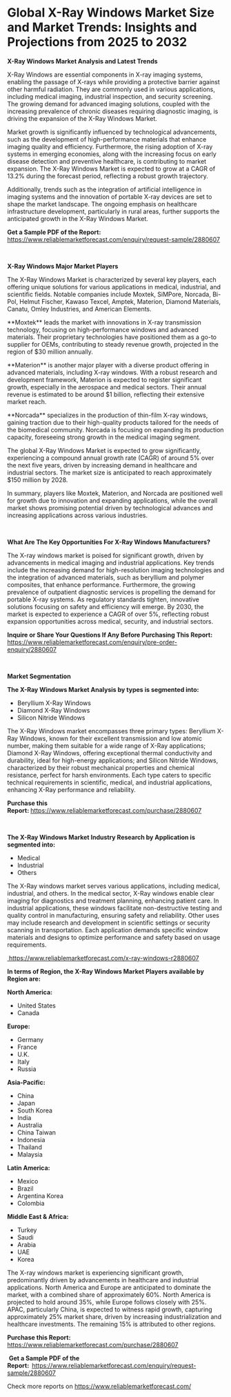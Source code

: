 <p><h1>Global X-Ray Windows Market Size and Market Trends: Insights and Projections from 2025 to 2032</h1></p><p><strong>X-Ray Windows Market Analysis and Latest Trends</strong></p>
<p><p>X-Ray Windows are essential components in X-ray imaging systems, enabling the passage of X-rays while providing a protective barrier against other harmful radiation. They are commonly used in various applications, including medical imaging, industrial inspection, and security screening. The growing demand for advanced imaging solutions, coupled with the increasing prevalence of chronic diseases requiring diagnostic imaging, is driving the expansion of the X-Ray Windows Market.</p><p>Market growth is significantly influenced by technological advancements, such as the development of high-performance materials that enhance imaging quality and efficiency. Furthermore, the rising adoption of X-ray systems in emerging economies, along with the increasing focus on early disease detection and preventive healthcare, is contributing to market expansion. The X-Ray Windows Market is expected to grow at a CAGR of 13.2% during the forecast period, reflecting a robust growth trajectory. </p><p>Additionally, trends such as the integration of artificial intelligence in imaging systems and the innovation of portable X-ray devices are set to shape the market landscape. The ongoing emphasis on healthcare infrastructure development, particularly in rural areas, further supports the anticipated growth in the X-Ray Windows Market.</p></p>
<p><strong>Get a Sample PDF of the Report:&nbsp;</strong> <a href="https://www.reliablemarketforecast.com/enquiry/request-sample/2880607?utm_campaign=2731&utm_medium=2&utm_source=Github&utm_content=ia&utm_term=12032025&utm_id=x-ray-windows">https://www.reliablemarketforecast.com/enquiry/request-sample/2880607</a></p>
<p>&nbsp;</p>
<p><strong>X-Ray Windows Major Market Players</strong></p>
<p><p>The X-Ray Windows Market is characterized by several key players, each offering unique solutions for various applications in medical, industrial, and scientific fields. Notable companies include Moxtek, SiMPore, Norcada, Bi-Pol, Helmut Fischer, Kawaso Texcel, Amptek, Materion, Diamond Materials, Canatu, Omley Industries, and American Elements.</p><p>**Moxtek** leads the market with innovations in X-ray transmission technology, focusing on high-performance windows and advanced materials. Their proprietary technologies have positioned them as a go-to supplier for OEMs, contributing to steady revenue growth, projected in the region of $30 million annually.</p><p>**Materion** is another major player with a diverse product offering in advanced materials, including X-ray windows. With a robust research and development framework, Materion is expected to register significant growth, especially in the aerospace and medical sectors. Their annual revenue is estimated to be around $1 billion, reflecting their extensive market reach.</p><p>**Norcada** specializes in the production of thin-film X-ray windows, gaining traction due to their high-quality products tailored for the needs of the biomedical community. Norcada is focusing on expanding its production capacity, foreseeing strong growth in the medical imaging segment.</p><p>The global X-Ray Windows Market is expected to grow significantly, experiencing a compound annual growth rate (CAGR) of around 5% over the next five years, driven by increasing demand in healthcare and industrial sectors. The market size is anticipated to reach approximately $150 million by 2028.</p><p>In summary, players like Moxtek, Materion, and Norcada are positioned well for growth due to innovation and expanding applications, while the overall market shows promising potential driven by technological advances and increasing applications across various industries.</p></p>
<p>&nbsp;</p>
<p><strong>What Are The Key Opportunities For X-Ray Windows Manufacturers?</strong></p>
<p><p>The X-ray windows market is poised for significant growth, driven by advancements in medical imaging and industrial applications. Key trends include the increasing demand for high-resolution imaging technologies and the integration of advanced materials, such as beryllium and polymer composites, that enhance performance. Furthermore, the growing prevalence of outpatient diagnostic services is propelling the demand for portable X-ray systems. As regulatory standards tighten, innovative solutions focusing on safety and efficiency will emerge. By 2030, the market is expected to experience a CAGR of over 5%, reflecting robust expansion opportunities across medical, security, and industrial sectors.</p></p>
<p><strong>Inquire or Share Your Questions If Any Before Purchasing This Report:</strong> <a href="https://www.reliablemarketforecast.com/enquiry/pre-order-enquiry/2880607?utm_campaign=2731&utm_medium=2&utm_source=Github&utm_content=ia&utm_term=12032025&utm_id=x-ray-windows">https://www.reliablemarketforecast.com/enquiry/pre-order-enquiry/2880607</a></p>
<p>&nbsp;</p>
<p><strong>Market Segmentation</strong></p>
<p><strong>The X-Ray Windows Market Analysis by types is segmented into:</strong></p>
<p><ul><li>Beryllium X-Ray Windows</li><li>Diamond X-Ray Windows</li><li>Silicon Nitride Windows</li></ul></p>
<p><p>The X-Ray Windows market encompasses three primary types: Beryllium X-Ray Windows, known for their excellent transmission and low atomic number, making them suitable for a wide range of X-Ray applications; Diamond X-Ray Windows, offering exceptional thermal conductivity and durability, ideal for high-energy applications; and Silicon Nitride Windows, characterized by their robust mechanical properties and chemical resistance, perfect for harsh environments. Each type caters to specific technical requirements in scientific, medical, and industrial applications, enhancing X-Ray performance and reliability.</p></p>
<p><strong>Purchase this Report:&nbsp;</strong><a href="https://www.reliablemarketforecast.com/purchase/2880607?utm_campaign=2731&utm_medium=2&utm_source=Github&utm_content=ia&utm_term=12032025&utm_id=x-ray-windows">https://www.reliablemarketforecast.com/purchase/2880607</a></p>
<p>&nbsp;</p>
<p><strong>The X-Ray Windows Market Industry Research by Application is segmented into:</strong></p>
<p><ul><li>Medical</li><li>Industrial</li><li>Others</li></ul></p>
<p><p>The X-Ray windows market serves various applications, including medical, industrial, and others. In the medical sector, X-Ray windows enable clear imaging for diagnostics and treatment planning, enhancing patient care. In industrial applications, these windows facilitate non-destructive testing and quality control in manufacturing, ensuring safety and reliability. Other uses may include research and development in scientific settings or security scanning in transportation. Each application demands specific window materials and designs to optimize performance and safety based on usage requirements.</p></p>
<p><a href="https://www.reliablemarketforecast.com/x-ray-windows-r2880607?utm_campaign=2731&utm_medium=2&utm_source=Github&utm_content=ia&utm_term=12032025&utm_id=x-ray-windows">&nbsp;https://www.reliablemarketforecast.com/x-ray-windows-r2880607</a></p>
<p><strong>In terms of Region, the X-Ray Windows Market Players available by Region are:</strong></p>
<p>
    <p> <strong> North America: </strong>
        <ul>
            <li>United States</li>
            <li>Canada</li>
        </ul>
        </p> 
    <p> <strong> Europe: </strong>
        <ul>
            <li>Germany</li>
            <li>France</li>
            <li>U.K.</li>
            <li>Italy</li>
            <li>Russia</li>
        </ul>
        </p> 
    <p> <strong> Asia-Pacific: </strong>
        <ul>
            <li>China</li>
            <li>Japan</li>
            <li>South Korea</li>
            <li>India</li>
            <li>Australia</li>
            <li>China Taiwan</li>
            <li>Indonesia</li>
            <li>Thailand</li>
            <li>Malaysia</li>
        </ul>
        </p> 
    <p> <strong> Latin America: </strong>
        <ul>
            <li>Mexico</li>
            <li>Brazil</li>
            <li>Argentina Korea</li>
            <li>Colombia</li>
        </ul>
        </p> 
    <p> <strong> Middle East & Africa: </strong>
        <ul>
            <li>Turkey</li>
            <li>Saudi</li>
            <li>Arabia</li>
            <li>UAE</li>
            <li>Korea</li>
        </ul>
    </p>
    </p>
<p><p>The X-ray windows market is experiencing significant growth, predominantly driven by advancements in healthcare and industrial applications. North America and Europe are anticipated to dominate the market, with a combined share of approximately 60%. North America is projected to hold around 35%, while Europe follows closely with 25%. APAC, particularly China, is expected to witness rapid growth, capturing approximately 25% market share, driven by increasing industrialization and healthcare investments. The remaining 15% is attributed to other regions.</p></p>
<p><strong>Purchase this Report: </strong><a href="https://www.reliablemarketforecast.com/purchase/2880607?utm_campaign=2731&utm_medium=2&utm_source=Github&utm_content=ia&utm_term=12032025&utm_id=x-ray-windows">https://www.reliablemarketforecast.com/purchase/2880607</a></p>
<p>&nbsp;<strong>Get a Sample PDF of the Report:&nbsp;&nbsp;</strong><a href="https://www.reliablemarketforecast.com/enquiry/request-sample/2880607?utm_campaign=2731&utm_medium=2&utm_source=Github&utm_content=ia&utm_term=12032025&utm_id=x-ray-windows">https://www.reliablemarketforecast.com/enquiry/request-sample/2880607</a></p>
<p><strong></strong></p>
<p>Check more reports on <a href="https://www.reliablemarketforecast.com/?utm_campaign=2731&utm_medium=2&utm_source=Github&utm_content=ia&utm_term=12032025&utm_id=x-ray-windows">https://www.reliablemarketforecast.com/</a></p>